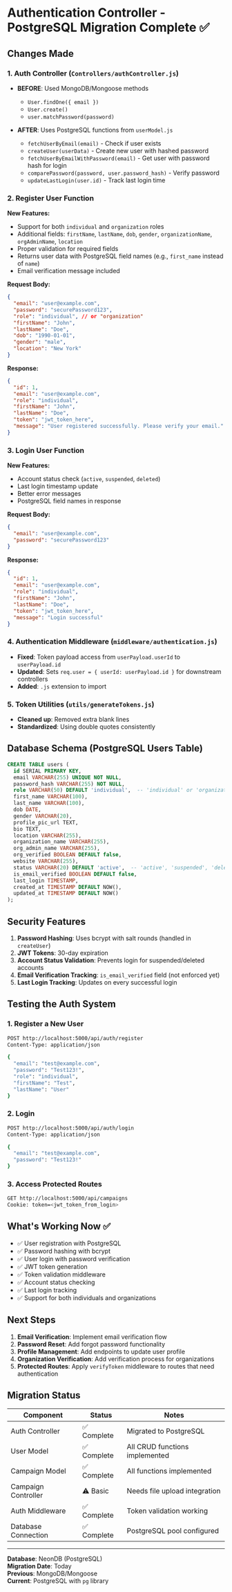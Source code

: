 # Authentication Controller - PostgreSQL Migration Complete ✅

## Changes Made

### 1. **Auth Controller (`Controllers/authController.js`)**

- **BEFORE**: Used MongoDB/Mongoose methods

  - `User.findOne({ email })`
  - `User.create()`
  - `user.matchPassword(password)`

- **AFTER**: Uses PostgreSQL functions from `userModel.js`
  - `fetchUserByEmail(email)` - Check if user exists
  - `createUser(userData)` - Create new user with hashed password
  - `fetchUserByEmailWithPassword(email)` - Get user with password hash for login
  - `comparePassword(password, user.password_hash)` - Verify password
  - `updateLastLogin(user.id)` - Track last login time

### 2. **Register User Function**

**New Features:**

- Support for both `individual` and `organization` roles
- Additional fields: `firstName`, `lastName`, `dob`, `gender`, `organizationName`, `orgAdminName`, `location`
- Proper validation for required fields
- Returns user data with PostgreSQL field names (e.g., `first_name` instead of `name`)
- Email verification message included

**Request Body:**

```json
{
  "email": "user@example.com",
  "password": "securePassword123",
  "role": "individual", // or "organization"
  "firstName": "John",
  "lastName": "Doe",
  "dob": "1990-01-01",
  "gender": "male",
  "location": "New York"
}
```

**Response:**

```json
{
  "id": 1,
  "email": "user@example.com",
  "role": "individual",
  "firstName": "John",
  "lastName": "Doe",
  "token": "jwt_token_here",
  "message": "User registered successfully. Please verify your email."
}
```

### 3. **Login User Function**

**New Features:**

- Account status check (`active`, `suspended`, `deleted`)
- Last login timestamp update
- Better error messages
- PostgreSQL field names in response

**Request Body:**

```json
{
  "email": "user@example.com",
  "password": "securePassword123"
}
```

**Response:**

```json
{
  "id": 1,
  "email": "user@example.com",
  "role": "individual",
  "firstName": "John",
  "lastName": "Doe",
  "token": "jwt_token_here",
  "message": "Login successful"
}
```

### 4. **Authentication Middleware (`middleware/authentication.js`)**

- **Fixed**: Token payload access from `userPayload.userId` to `userPayload.id`
- **Updated**: Sets `req.user = { userId: userPayload.id }` for downstream controllers
- **Added**: `.js` extension to import

### 5. **Token Utilities (`utils/generateTokens.js`)**

- **Cleaned up**: Removed extra blank lines
- **Standardized**: Using double quotes consistently

## Database Schema (PostgreSQL Users Table)

```sql
CREATE TABLE users (
  id SERIAL PRIMARY KEY,
  email VARCHAR(255) UNIQUE NOT NULL,
  password_hash VARCHAR(255) NOT NULL,
  role VARCHAR(50) DEFAULT 'individual',  -- 'individual' or 'organization'
  first_name VARCHAR(100),
  last_name VARCHAR(100),
  dob DATE,
  gender VARCHAR(20),
  profile_pic_url TEXT,
  bio TEXT,
  location VARCHAR(255),
  organization_name VARCHAR(255),
  org_admin_name VARCHAR(255),
  org_verified BOOLEAN DEFAULT false,
  website VARCHAR(255),
  status VARCHAR(20) DEFAULT 'active',  -- 'active', 'suspended', 'deleted'
  is_email_verified BOOLEAN DEFAULT false,
  last_login TIMESTAMP,
  created_at TIMESTAMP DEFAULT NOW(),
  updated_at TIMESTAMP DEFAULT NOW()
);
```

## Security Features

1. **Password Hashing**: Uses bcrypt with salt rounds (handled in `createUser`)
2. **JWT Tokens**: 30-day expiration
3. **Account Status Validation**: Prevents login for suspended/deleted accounts
4. **Email Verification Tracking**: `is_email_verified` field (not enforced yet)
5. **Last Login Tracking**: Updates on every successful login

## Testing the Auth System

### 1. Register a New User

```bash
POST http://localhost:5000/api/auth/register
Content-Type: application/json

{
  "email": "test@example.com",
  "password": "Test123!",
  "role": "individual",
  "firstName": "Test",
  "lastName": "User"
}
```

### 2. Login

```bash
POST http://localhost:5000/api/auth/login
Content-Type: application/json

{
  "email": "test@example.com",
  "password": "Test123!"
}
```

### 3. Access Protected Routes

```bash
GET http://localhost:5000/api/campaigns
Cookie: token=<jwt_token_from_login>
```

## What's Working Now ✅

- ✅ User registration with PostgreSQL
- ✅ Password hashing with bcrypt
- ✅ User login with password verification
- ✅ JWT token generation
- ✅ Token validation middleware
- ✅ Account status checking
- ✅ Last login tracking
- ✅ Support for both individuals and organizations

## Next Steps

1. **Email Verification**: Implement email verification flow
2. **Password Reset**: Add forgot password functionality
3. **Profile Management**: Add endpoints to update user profile
4. **Organization Verification**: Add verification process for organizations
5. **Protected Routes**: Apply `verifyToken` middleware to routes that need authentication

## Migration Status

| Component           | Status      | Notes                          |
| ------------------- | ----------- | ------------------------------ |
| Auth Controller     | ✅ Complete | Migrated to PostgreSQL         |
| User Model          | ✅ Complete | All CRUD functions implemented |
| Campaign Model      | ✅ Complete | All functions implemented      |
| Campaign Controller | ⚠️ Basic    | Needs file upload integration  |
| Auth Middleware     | ✅ Complete | Token validation working       |
| Database Connection | ✅ Complete | PostgreSQL pool configured     |

---

**Database**: NeonDB (PostgreSQL)  
**Migration Date**: Today  
**Previous**: MongoDB/Mongoose  
**Current**: PostgreSQL with `pg` library
